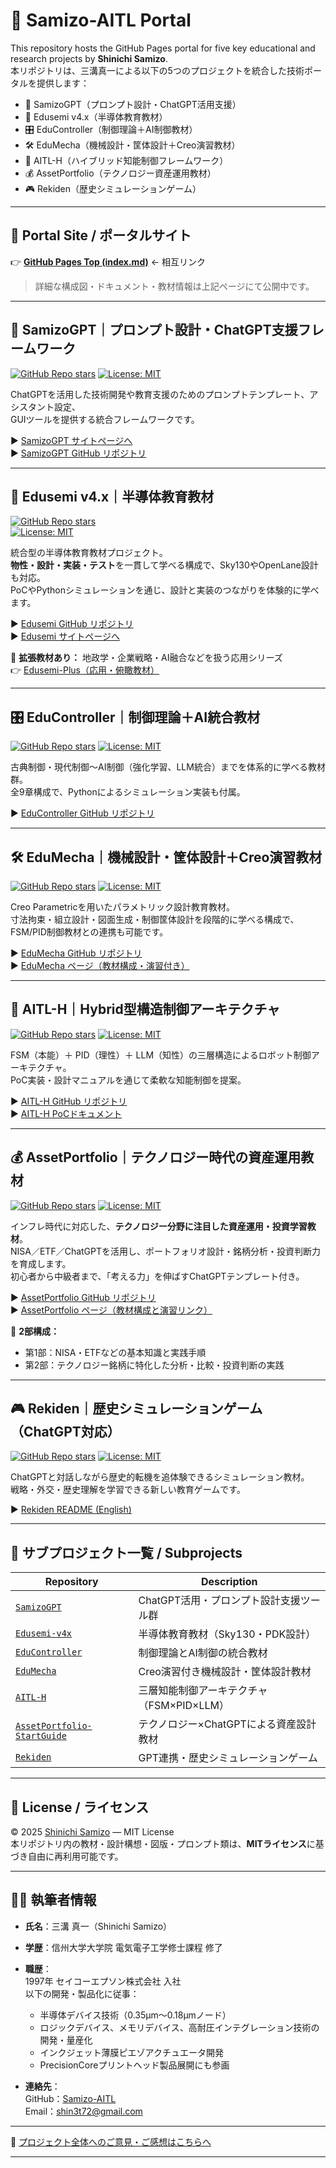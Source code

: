 # 🧠 Samizo-AITL Portal

This repository hosts the GitHub Pages portal for five key educational and research projects by **Shinichi Samizo**.  
本リポジトリは、三溝真一による以下の5つのプロジェクトを統合した技術ポータルを提供します：

- 🧠 SamizoGPT（プロンプト設計・ChatGPT活用支援）
- 📘 Edusemi v4.x（半導体教育教材）
- 🎛️ EduController（制御理論＋AI制御教材）
- 🛠️ EduMecha（機械設計・筐体設計＋Creo演習教材）
- 🤖 AITL-H（ハイブリッド知能制御フレームワーク）
- 💰 AssetPortfolio（テクノロジー資産運用教材） 
- 🎮 Rekiden（歴史シミュレーションゲーム）

---

## 🔗 Portal Site / ポータルサイト

👉 **[GitHub Pages Top (index.md)](https://samizo-aitl.github.io/)** ← 相互リンク  
> 詳細な構成図・ドキュメント・教材情報は上記ページにて公開中です。

---

## 🧠 SamizoGPT｜プロンプト設計・ChatGPT支援フレームワーク

[![GitHub Repo stars](https://img.shields.io/github/stars/Samizo-AITL/SamizoGPT?style=social)](https://github.com/Samizo-AITL/SamizoGPT)
[![License: MIT](https://img.shields.io/github/license/Samizo-AITL/SamizoGPT)](https://opensource.org/licenses/MIT)

ChatGPTを活用した技術開発や教育支援のためのプロンプトテンプレート、アシスタント設定、  
GUIツールを提供する統合フレームワークです。

▶︎ [SamizoGPT サイトページへ](https://samizo-aitl.github.io/SamizoGPT/)  
▶︎ [SamizoGPT GitHub リポジトリ](https://github.com/Samizo-AITL/SamizoGPT)

---

## 📘 Edusemi v4.x｜半導体教育教材

[![GitHub Repo stars](https://img.shields.io/github/stars/Samizo-AITL/Edusemi-v4x?style=social)](https://github.com/Samizo-AITL/Edusemi-v4x)  
[![License: MIT](https://img.shields.io/github/license/Samizo-AITL/Edusemi-v4x)](https://opensource.org/licenses/MIT)

統合型の半導体教育教材プロジェクト。  
**物性・設計・実装・テスト**を一貫して学べる構成で、Sky130やOpenLane設計も対応。  
PoCやPythonシミュレーションを通じ、設計と実装のつながりを体験的に学べます。

▶︎ [Edusemi GitHub リポジトリ](https://github.com/Samizo-AITL/Edusemi-v4x)  
▶︎ [Edusemi サイトページへ](https://samizo-aitl.github.io/Edusemi-v4x/)

📎 **拡張教材あり：** 地政学・企業戦略・AI融合などを扱う応用シリーズ  
👉 [Edusemi-Plus（応用・俯瞰教材）](https://samizo-aitl.github.io/Edusemi-Plus/)

---

## 🎛️ EduController｜制御理論＋AI統合教材

[![GitHub Repo stars](https://img.shields.io/github/stars/Samizo-AITL/EduController?style=social)](https://github.com/Samizo-AITL/EduController)
[![License: MIT](https://img.shields.io/github/license/Samizo-AITL/EduController)](https://opensource.org/licenses/MIT)

古典制御・現代制御〜AI制御（強化学習、LLM統合）までを体系的に学べる教材群。  
全9章構成で、Pythonによるシミュレーション実装も付属。

▶︎ [EduController GitHub リポジトリ](https://github.com/Samizo-AITL/EduController)

---

## 🛠️ EduMecha｜機械設計・筐体設計＋Creo演習教材

[![GitHub Repo stars](https://img.shields.io/github/stars/Samizo-AITL/EduMecha?style=social)](https://github.com/Samizo-AITL/EduMecha)
[![License: MIT](https://img.shields.io/github/license/Samizo-AITL/EduMecha)](https://opensource.org/licenses/MIT)

Creo Parametricを用いたパラメトリック設計教育教材。  
寸法拘束・組立設計・図面生成・制御筐体設計を段階的に学べる構成で、FSM/PID制御教材との連携も可能です。

▶︎ [EduMecha GitHub リポジトリ](https://github.com/Samizo-AITL/EduMecha)  
▶︎ [EduMecha ページ（教材構成・演習付き）](https://samizo-aitl.github.io/EduMecha/)

---

## 🤖 AITL-H｜Hybrid型構造制御アーキテクチャ

[![GitHub Repo stars](https://img.shields.io/github/stars/Samizo-AITL/AITL-H?style=social)](https://github.com/Samizo-AITL/AITL-H)
[![License: MIT](https://img.shields.io/github/license/Samizo-AITL/AITL-H)](https://opensource.org/licenses/MIT)

FSM（本能）＋ PID（理性）＋ LLM（知性）の三層構造によるロボット制御アーキテクチャ。  
PoC実装・設計マニュアルを通じて柔軟な知能制御を提案。

▶︎ [AITL-H GitHub リポジトリ](https://github.com/Samizo-AITL/AITL-H)  
▶︎ [AITL-H PoCドキュメント](https://samizo-aitl.github.io/AITL-H/#/)

---

## 💰 AssetPortfolio｜テクノロジー時代の資産運用教材

[![GitHub Repo stars](https://img.shields.io/github/stars/Samizo-AITL/AssetPortfolio-StartGuide?style=social)](https://github.com/Samizo-AITL/AssetPortfolio-StartGuide)
[![License: MIT](https://img.shields.io/github/license/Samizo-AITL/AssetPortfolio-StartGuide)](https://opensource.org/licenses/MIT)

インフレ時代に対応した、**テクノロジー分野に注目した資産運用・投資学習教材**。  
NISA／ETF／ChatGPTを活用し、ポートフォリオ設計・銘柄分析・投資判断力を育成します。  
初心者から中級者まで、「考える力」を伸ばすChatGPTテンプレート付き。

▶︎ [AssetPortfolio GitHub リポジトリ](https://github.com/Samizo-AITL/AssetPortfolio-StartGuide)  
▶︎ [AssetPortfolio ページ（教材構成と演習リンク）](https://samizo-aitl.github.io/AssetPortfolio-StartGuide/)

📎 **2部構成：**
- 第1部：NISA・ETFなどの基本知識と実践手順  
- 第2部：テクノロジー銘柄に特化した分析・比較・投資判断の実践

---

## 🎮 Rekiden｜歴史シミュレーションゲーム（ChatGPT対応）

[![GitHub Repo stars](https://img.shields.io/github/stars/Samizo-AITL/Rekiden?style=social)](https://github.com/Samizo-AITL/Rekiden)
[![License: MIT](https://img.shields.io/github/license/Samizo-AITL/Rekiden)](https://opensource.org/licenses/MIT)

ChatGPTと対話しながら歴史的転機を追体験できるシミュレーション教材。  
戦略・外交・歴史理解を学習できる新しい教育ゲームです。

▶︎ [Rekiden README (English)](https://github.com/Samizo-AITL/Rekiden/blob/main/README.en.md)

---

## 📁 サブプロジェクト一覧 / Subprojects

| Repository | Description |
|------------|-------------|
| [`SamizoGPT`](https://github.com/Samizo-AITL/SamizoGPT) | ChatGPT活用・プロンプト設計支援ツール群 |
| [`Edusemi-v4x`](https://github.com/Samizo-AITL/Edusemi-v4x) | 半導体教育教材（Sky130・PDK設計） |
| [`EduController`](https://github.com/Samizo-AITL/EduController) | 制御理論とAI制御の統合教材 |
| [`EduMecha`](https://github.com/Samizo-AITL/EduMecha) | Creo演習付き機械設計・筐体設計教材 |
| [`AITL-H`](https://github.com/Samizo-AITL/AITL-H) | 三層知能制御アーキテクチャ（FSM×PID×LLM） |
| [`AssetPortfolio-StartGuide`](https://github.com/Samizo-AITL/AssetPortfolio-StartGuide) | テクノロジー×ChatGPTによる資産設計教材 |
| [`Rekiden`](https://github.com/Samizo-AITL/Rekiden) | GPT連携・歴史シミュレーションゲーム |

---

## 📄 License / ライセンス

© 2025 [Shinichi Samizo](https://github.com/Samizo-AITL) — MIT License  
本リポジトリ内の教材・設計構想・図版・プロンプト類は、**MITライセンス**に基づき自由に再利用可能です。

---

## 🧑‍🔬 執筆者情報

- **氏名**：三溝 真一（Shinichi Samizo）  
- **学歴**：信州大学大学院 電気電子工学修士課程 修了  

- **職歴**：  
  1997年 セイコーエプソン株式会社 入社  
  以下の開発・製品化に従事：  
  - 半導体デバイス技術（0.35µm〜0.18µmノード）  
  - ロジックデバイス、メモリデバイス、高耐圧インテグレーション技術の開発・量産化  
  - インクジェット薄膜ピエゾアクチュエータ開発  
  - PrecisionCoreプリントヘッド製品展開にも参画  

- **連絡先**：  
  GitHub：[Samizo-AITL](https://github.com/Samizo-AITL)  
  Email：[shin3t72@gmail.com](mailto:shin3t72@gmail.com)

---

💬 [プロジェクト全体へのご意見・ご感想はこちらへ](https://github.com/Samizo-AITL/Samizo-AITL.github.io/discussions)

---
